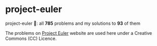 # project-euler
project-euler 🔢: all **785** problems and my solutions to **93** of them

The problems on [Project Euler](https://projecteuler.net/) website are used here under a Creative Commons (CC) Licence.
